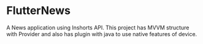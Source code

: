 # FlutterNews
A News application using Inshorts API. This project has MVVM structure with Provider and also has plugin with java to use native features of device.

